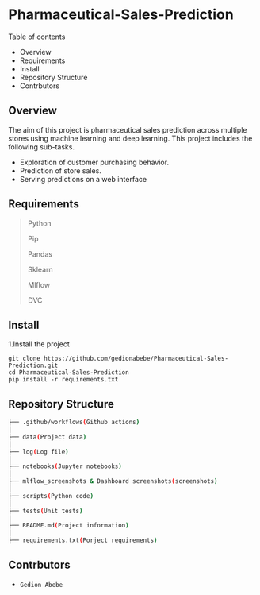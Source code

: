 # Pharmaceutical-Sales-Prediction

Table of contents

- Overview
- Requirements
- Install
- Repository Structure
- Contrbutors

## Overview

The aim of this project is pharmaceutical sales prediction across multiple stores using machine learning and deep learning. This project includes the following sub-tasks.

- Exploration of customer purchasing behavior.
- Prediction of store sales.
- Serving predictions on a web interface

## Requirements
>Python
>
>Pip
>
>Pandas
>
>Sklearn
>
>Mlflow
>
>DVC


## Install
1.Install the project
```
git clone https://github.com/gedionabebe/Pharmaceutical-Sales-Prediction.git
cd Pharmaceutical-Sales-Prediction
pip install -r requirements.txt
```

## Repository Structure
```bash
├── .github/workflows(Github actions)
│   
├── data(Project data)
│   
├── log(Log file)
│
├── notebooks(Jupyter notebooks)
│
├── mlflow_screenshots & Dashboard screenshots(screenshots)
│
├── scripts(Python code)
│
├── tests(Unit tests)
│
├── README.md(Project information)
│
├── requirements.txt(Porject requirements)
```
## Contrbutors

- `Gedion Abebe`
